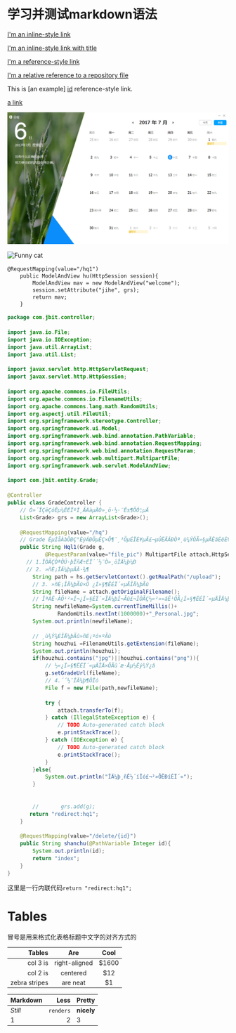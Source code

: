 学习并测试markdown语法
=====================

[I'm an inline-style link](https://www.google.com)

[I'm an inline-style link with title](https://www.google.com "Google\'s Homepage")

[I'm a reference-style link][Arbitrary case-insensitive reference text]

[I'm a relative reference to a repository file](../blob/master/LICENSE)

This is [an example] [id] reference-style link.

[id]: http://example.com/ "Optional Title Here"
[Arbitrary case-insensitive reference text]: http://www.baidu.com

[a link](http://www.baidu.com "google")

![imgdff](/imgs/2017-07-06_155706.png "Optional title")

![Funny cat](http://cats.ru/wp-content/uploads/2017/07/46-n.jpg "Share this")

	@RequestMapping(value="/hq1")
		public ModelAndView hu(HttpSession session){
			ModelAndView mav = new ModelAndView("welcome");
			session.setAttribute("jihe", grs);
			return mav;
		}





```java
package com.jbit.controller;

import java.io.File;
import java.io.IOException;
import java.util.ArrayList;
import java.util.List;

import javax.servlet.http.HttpServletRequest;
import javax.servlet.http.HttpSession;

import org.apache.commons.io.FileUtils;
import org.apache.commons.io.FilenameUtils;
import org.apache.commons.lang.math.RandomUtils;
import org.aspectj.util.FileUtil;
import org.springframework.stereotype.Controller;
import org.springframework.ui.Model;
import org.springframework.web.bind.annotation.PathVariable;
import org.springframework.web.bind.annotation.RequestMapping;
import org.springframework.web.bind.annotation.RequestParam;
import org.springframework.web.multipart.MultipartFile;
import org.springframework.web.servlet.ModelAndView;

import com.jbit.entity.Grade;

@Controller
public class GradeController {
	// Ò»´ÎÇëÇóÊµ¼ÊÉÏºÍ¸ÃÀàµÄÒ»¸ö·½·¨Ê±¶ÔÓ¦µÄ
	List<Grade> grs = new ArrayList<Grade>();

	@RequestMapping(value="/hq")
	// Grade ÊµÌåÀàÖÐÇ°ÈýÁÐÖµÊÇ×Ô¶¯¸³ÖµÉÏÈ¥µÄ£¬µÚËÄÁÐÒª¸ù¾ÝÓÃ»§µÄÊäÈëÈ¥ÄÃÖµ
	public String Hql1(Grade g,
			@RequestParam(value="file_pic") MultipartFile attach,HttpSession hs){
      // 1.ÎÒÃÇÒªÔÚ·þÎñÆ÷ÉÏ´´½¨Ò»¸öÎÄ¼þ¼Ð
	  // 2. »ñÈ¡ÎÄ¼þµÄÂ·¾¶
		String path = hs.getServletContext().getRealPath("/upload");
		// 3. »ñÈ¡ÎÄ¼þÃû×Ö ¿Í»§¶ËÉÏ´«µÄÎÄ¼þÃû
		String fileName = attach.getOriginalFilename();
		// ÎªÁË·ÀÖ¹²»Í¬¿Í»§ÉÏ´«ÎÄ¼þÍ¬Ãû£¬ÎÒÃÇ½«²»»áÊ¹ÓÃ¿Í»§¶ËÉÏ´«µÄÎÄ¼þÃû£¬¶ø×Ô¶¨ÒåÎÄ¼þÃû
		String newfileName=System.currentTimeMillis()+
				RandomUtils.nextInt(1000000)+"_Personal.jpg";
		System.out.println(newfileName);
		
		// ¸ù¾Ý¾ÉÎÄ¼þÃû»ñÈ¡ºó×ºÃû
		String houzhui =FilenameUtils.getExtension(fileName);
		System.out.println(houzhui);
		if(houzhui.contains("jpg")||houzhui.contains("png")){
			// ½«¿Í»§¶ËÉÏ´«µÄÎÄ×ÖÃû´æ·Åµ½Êý¾Ý¿â
			g.setGradeUrl(fileName);
			// 4.´´½¨ÎÄ¼þ¶ÔÏó
			File f = new File(path,newfileName);
			
			try {
				attach.transferTo(f);
			} catch (IllegalStateException e) {
				// TODO Auto-generated catch block
				e.printStackTrace();
			} catch (IOException e) {
				// TODO Auto-generated catch block
				e.printStackTrace();
			}
		}else{
			System.out.println("ÎÄ¼þ¸ñÊ½´íÎó£¬²»ÔÊÐíÉÏ´«");
		}
		
		
		//       grs.add(g);
       return "redirect:hq1";
	}
	
	@RequestMapping(value="/delete/{id}")
	public String shanchu(@PathVariable Integer id){
		System.out.println(id);
		return "index";
	}
}
```

这里是一行内联代码`return "redirect:hq1";`



# Tables

冒号是用来格式化表格标题中文字的对齐方式的


| Tables | Are | Cool |
| ------: | :-------------: | :-----: |
| col 3 is | right-aligned | $1600 |
| col 2 is | centered | $12 |
| zebra stripes | are neat | $1 |


Markdown | Less | Pretty
--- | ---: | ---
*Still* | `renders` | **nicely**
1 | 2 | 3